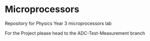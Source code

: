 # Microprocessors
Repository for Physics Year 3 microprocessors lab

For the Project please head to the ADC-Test-Measurement branch
